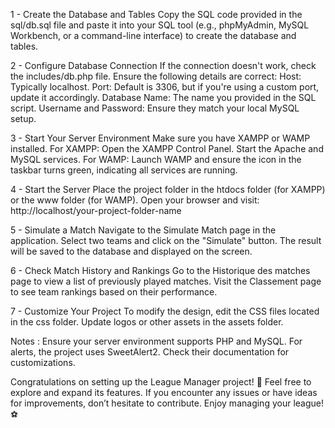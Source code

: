 1 - Create the Database and Tables
Copy the SQL code provided in the sql/db.sql file and paste it into your SQL tool (e.g., phpMyAdmin, MySQL Workbench, or a command-line interface) to create the database and tables.

2 - Configure Database Connection
If the connection doesn't work, check the includes/db.php file. Ensure the following details are correct:
Host: Typically localhost.
Port: Default is 3306, but if you're using a custom port, update it accordingly.
Database Name: The name you provided in the SQL script.
Username and Password: Ensure they match your local MySQL setup.

3 - Start Your Server Environment
Make sure you have XAMPP or WAMP installed.
For XAMPP:
Open the XAMPP Control Panel.
Start the Apache and MySQL services.
For WAMP:
Launch WAMP and ensure the icon in the taskbar turns green, indicating all services are running.

4 - Start the Server
Place the project folder in the htdocs folder (for XAMPP) or the www folder (for WAMP). Open your browser and visit: http://localhost/your-project-folder-name

5 - Simulate a Match
Navigate to the Simulate Match page in the application. Select two teams and click on the "Simulate" button. The result will be saved to the database and displayed on the screen.

6 - Check Match History and Rankings
Go to the Historique des matches page to view a list of previously played matches.
Visit the Classement page to see team rankings based on their performance.

7 - Customize Your Project
To modify the design, edit the CSS files located in the css folder.
Update logos or other assets in the assets folder.

Notes : 
Ensure your server environment supports PHP and MySQL.
For alerts, the project uses SweetAlert2. Check their documentation for customizations.

Congratulations on setting up the League Manager project! 🚀
Feel free to explore and expand its features. If you encounter any issues or have ideas for improvements, don’t hesitate to contribute. Enjoy managing your league! ⚽
